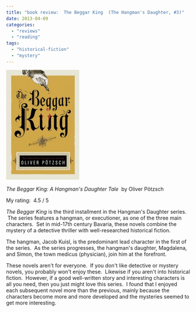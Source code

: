 ```yaml
---
title: "book review:  The Beggar King  (The Hangman's Daughter, #3)"
date: 2013-04-09
categories: 
  - "reviews"
  - "reading"
tags: 
  - "historical-fiction"
  - "mystery"
---
```


![Book Cover: The Beggar King](images/The-Beggar-King-200x300.jpeg)

_The Beggar King: A Hangman's Daughter Tale_  by Oliver Pötzsch

My rating:  4.5 / 5

_The Beggar King_ is the third installment in the Hangman's Daughter series.  The series features a hangman, or executioner, as one of the three main characters.  Set in mid-17th century Bavaria, these novels combine the mystery of a detective thriller with well-researched historical fiction.

The hangman, Jacob Kuisl, is the predominant lead character in the first of the series.  As the series progresses, the hangman's daughter, Magdalena, and Simon, the town medicus (physician), join him at the forefront.

These novels aren't for everyone.  If you don't like detective or mystery novels, you probably won't enjoy these.  Likewise if you aren't into historical fiction.  However, if a good well-written story and interesting characters is all you need, then you just might love this series.  I found that I enjoyed each subsequent novel more than the previous, mainly because the characters become more and more developed and the mysteries seemed to get more interesting.

